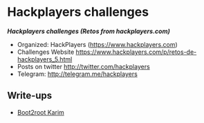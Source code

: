 # Hackplayers challenges

***Hackplayers challenges (Retos from hackplayers.com)***
* Organized: HackPlayers (https://www.hackplayers.com)
* Challenges Website https://www.hackplayers.com/p/retos-de-hackplayers_5.html
* Posts on twitter http://twitter.com/hackplayers
* Telegram: http://telegram.me/hackplayers

## Write-ups

* [Boot2root Karim](https://github.com/1r0dm480/CTF-Wr1T3uPs/blob/master/Hackplayers/Machines/HackPlayers-Reto-27-boot2root-Walkthrough-Karim.pdf)
